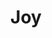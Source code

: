 ---
title: Joy
artist: Bastille
layout: music-record
released: 2019-05-02
uploads:
  youtube: hyvA-2JYEPs
---